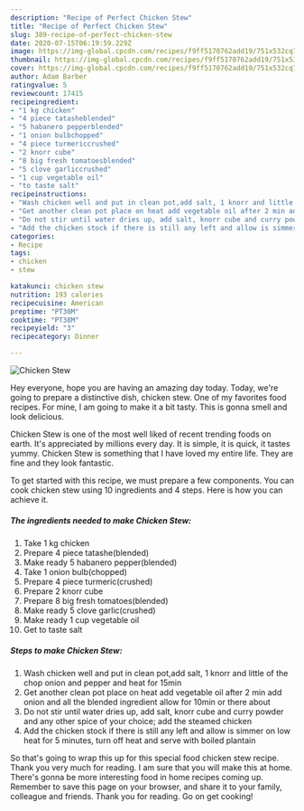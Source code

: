 ```yaml
---
description: "Recipe of Perfect Chicken Stew"
title: "Recipe of Perfect Chicken Stew"
slug: 389-recipe-of-perfect-chicken-stew
date: 2020-07-15T06:19:59.229Z
image: https://img-global.cpcdn.com/recipes/f9ff5170762add19/751x532cq70/chicken-stew-recipe-main-photo.jpg
thumbnail: https://img-global.cpcdn.com/recipes/f9ff5170762add19/751x532cq70/chicken-stew-recipe-main-photo.jpg
cover: https://img-global.cpcdn.com/recipes/f9ff5170762add19/751x532cq70/chicken-stew-recipe-main-photo.jpg
author: Adam Barber
ratingvalue: 5
reviewcount: 17415
recipeingredient:
- "1 kg chicken"
- "4 piece tatasheblended"
- "5 habanero pepperblended"
- "1 onion bulbchopped"
- "4 piece turmericcrushed"
- "2 knorr cube"
- "8 big fresh tomatoesblended"
- "5 clove garliccrushed"
- "1 cup vegetable oil"
- "to taste salt"
recipeinstructions:
- "Wash chicken well and put in clean pot,add salt, 1 knorr and little of the chop onion and pepper and heat for 15min"
- "Get another clean pot place on heat add vegetable oil after 2 min add onion and all the blended ingredient allow for 10min or there about"
- "Do not stir until water dries up, add salt, knorr cube and curry powder and any other spice of your choice; add the steamed chicken"
- "Add the chicken stock if there is still any left and allow is simmer on low heat for 5 minutes, turn off heat and serve with boiled plantain"
categories:
- Recipe
tags:
- chicken
- stew

katakunci: chicken stew 
nutrition: 193 calories
recipecuisine: American
preptime: "PT30M"
cooktime: "PT38M"
recipeyield: "3"
recipecategory: Dinner

---
```



![Chicken Stew](https://img-global.cpcdn.com/recipes/f9ff5170762add19/751x532cq70/chicken-stew-recipe-main-photo.jpg)

Hey everyone, hope you are having an amazing day today. Today, we're going to prepare a distinctive dish, chicken stew. One of my favorites food recipes. For mine, I am going to make it a bit tasty. This is gonna smell and look delicious.

Chicken Stew is one of the most well liked of recent trending foods on earth. It's appreciated by millions every day. It is simple, it is quick, it tastes yummy. Chicken Stew is something that I have loved my entire life. They are fine and they look fantastic.




To get started with this recipe, we must prepare a few components. You can cook chicken stew using 10 ingredients and 4 steps. Here is how you can achieve it.

<!--inarticleads1-->

##### The ingredients needed to make Chicken Stew:

1. Take 1 kg chicken
1. Prepare 4 piece tatashe(blended)
1. Make ready 5 habanero pepper(blended)
1. Take 1 onion bulb(chopped)
1. Prepare 4 piece turmeric(crushed)
1. Prepare 2 knorr cube
1. Prepare 8 big fresh tomatoes(blended)
1. Make ready 5 clove garlic(crushed)
1. Make ready 1 cup vegetable oil
1. Get to taste salt




<!--inarticleads2-->

##### Steps to make Chicken Stew:

1. Wash chicken well and put in clean pot,add salt, 1 knorr and little of the chop onion and pepper and heat for 15min
1. Get another clean pot place on heat add vegetable oil after 2 min add onion and all the blended ingredient allow for 10min or there about
1. Do not stir until water dries up, add salt, knorr cube and curry powder and any other spice of your choice; add the steamed chicken
1. Add the chicken stock if there is still any left and allow is simmer on low heat for 5 minutes, turn off heat and serve with boiled plantain




So that's going to wrap this up for this special food chicken stew recipe. Thank you very much for reading. I am sure that you will make this at home. There's gonna be more interesting food in home recipes coming up. Remember to save this page on your browser, and share it to your family, colleague and friends. Thank you for reading. Go on get cooking!
